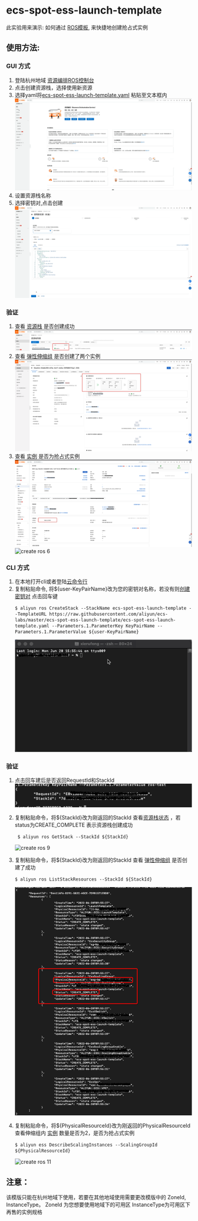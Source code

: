 # ecs-spot-ess-launch-template
此实验用来演示: 如何通过 [ROS模板](https://ros.console.aliyun.com/cn-hangzhou/stacks), 来快捷地创建抢占式实例
## 使用方法:
### GUI 方式
1. 登陆杭州地域 [资源编排ROS控制台](https://ros.console.aliyun.com/cn-hangzhou/welcome)
2. 点击创建资源栈，选择使用新资源
3. 选择yaml将[ecs-spot-ess-launch-template.yaml](https://github.com/aliyun/ecs-labs/blob/master/ecs-spot-ess-launch-template/ecs-spot-ess-launch-template.yaml) 粘贴至文本框内
   ![](docs/ecs-spot-ess-launch-template-1.gif?raw=true "create ros 1")
4. 设置资源栈名称 
5. 选择密钥对,点击创建
   ![](docs/ecs-spot-ess-launch-template-2.gif?raw=true "create ros 2")
   

### 验证
1. 查看 [资源栈](https://ros.console.aliyun.com/cn-hangzhou/stacks) 是否创建成功
   ![](docs/ecs-spot-ess-launch-template-1.png?raw=true "create ros 3")
2. 查看 [弹性伸缩组](https://essnew.console.aliyun.com/?spm=5176.12818093.ProductAndResource--ali--widget-product-recent.dre9.3be916d0v60i3Z#/v3/group/list/cn-hangzhou) 是否创建了两个实例
   ![](docs/ecs-spot-ess-launch-template-2.png?raw=true "create ros 4")
3. 查看 [实例](https://ecs.console.aliyun.com/?spm=5176.12818093.ProductAndResource--ali--widget-product-recent.dre4.3be916d0Kc8eUf#/server/region/cn-hangzhou) 是否为抢占式实例
   ![](docs/ecs-spot-ess-launch-template-3.png?raw=true "create ros 5")
   ![](docs/ecs-spot-ess-launch-template-3.gif?raw=true "create ros 6")

### CLI 方式
1. 在本地打开cli或者登陆[云命令行](https://shell.aliyun.com/?spm=5176.21213303.3291411370.3.1dd653c9LowBmg&scm=20140722.S_card@@%E4%BA%A7%E5%93%81@@527485._.ID_card@@%E4%BA%A7%E5%93%81@@527485-RL_cli-OR_ser-V_2-P0_0)
2. 复制粘贴命令, 将${user-KeyPairName}改为您的密钥对名称，若没有则[创建密钥对](https://ecs.console.aliyun.com/?spm=5176.13689198.0.0.2c6b2068XsSV7r#/keyPair/region/cn-hangzhou/create?createType=default) 点击回车键
    ```shell
    $ aliyun ros CreateStack --StackName ecs-spot-ess-launch-template --TemplateURL https://raw.githubusercontent.com/aliyun/ecs-labs/master/ecs-spot-ess-launch-template/ecs-spot-ess-launch-template.yaml --Parameters.1.ParameterKey KeyPairName --Parameters.1.ParameterValue ${user-KeyPairName}
    ```
    ![](docs/ecs-spot-ess-launch-template-4.gif?raw=true "create ros 7")

### 验证
1. 点击回车建后是否返回RequestId和StackId
   ![](docs/ecs-spot-ess-launch-template-4.png?raw=true "create ros 8")
   
2. 复制粘贴命令，将${StackId}改为刚返回的StackId 查看[资源栈状态](https://ros.console.aliyun.com/cn-hangzhou/stacks) ，若status为CREATE_COMPLETE 表示资源栈创建成功
   ```shell
    $ aliyun ros GetStack --StackId ${StackId}
    ```
   ![](docs/ecs-spot-ess-launch-template-5.png?raw=true "create ros 9")

3. 复制粘贴命令，将${StackId}改为刚返回的StackId 查看 [弹性伸缩组](https://essnew.console.aliyun.com/?spm=5176.12818093.ProductAndResource--ali--widget-product-recent.dre9.3be916d0v60i3Z#/v3/group/list/cn-hangzhou) 是否创建了成功
   ```shell
   $ aliyun ros ListStackResources --StackId ${StackId}
   ```
   ![](docs/ecs-spot-ess-launch-template-6.png?raw=true "create ros 10")
   
4. 复制粘贴命令，将${PhysicalResourceId}改为刚返回的PhysicalResourceId 查看伸缩组内 [实例](https://ecs.console.aliyun.com/?spm=5176.12818093.ProductAndResource--ali--widget-product-recent.dre4.3be916d0Kc8eUf#/server/region/cn-hangzhou) 数量是否为2，是否为抢占式实例
   ```shell
   $ aliyun ess DescribeScalingInstances --ScalingGroupId ${PhysicalResourceId}
    ```
   ![](docs/ecs-spot-ess-launch-template-7.png?raw=true "create ros 11")

## 注意：
该模版只能在杭州地域下使用，若要在其他地域使用需要更改模版中的 ZoneId, InstanceType。
ZoneId 为您想要使用地域下的可用区
InstanceType为可用区下再售的实例规格


